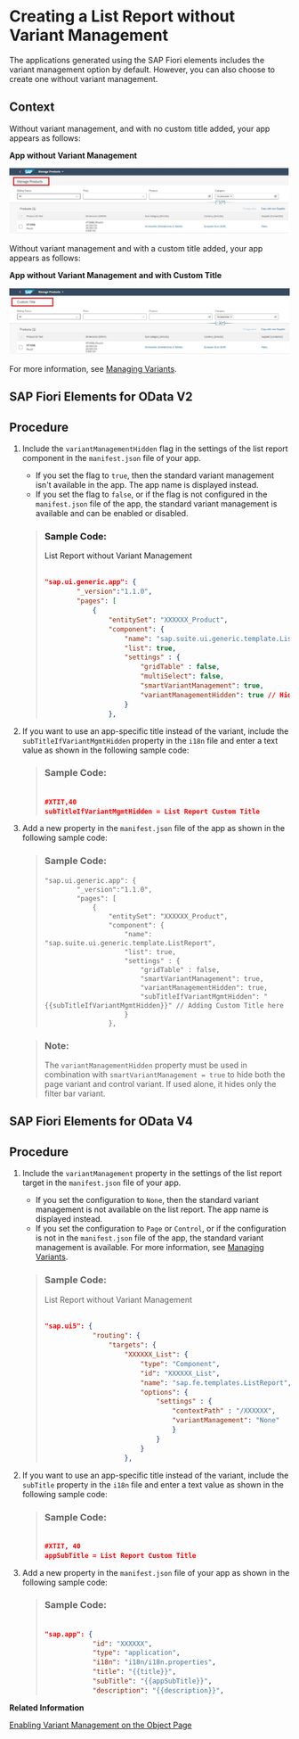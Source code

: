 <!-- loio094fe8c8d8ac4f0eb4724b1a52d2ad61 -->

# Creating a List Report without Variant Management

The applications generated using the SAP Fiori elements includes the variant management option by default. However, you can also choose to create one without variant management.



<a name="loio094fe8c8d8ac4f0eb4724b1a52d2ad61__context_fly_n3x_cnb"/>

## Context

Without variant management, and with no custom title added, your app appears as follows:

  
  
**App without Variant Management**

![](images/Creating_Apps_without_Variant_Management_8b85684.jpg "App without Variant Management")

Without variant management and with a custom title added, your app appears as follows:

  
  
**App without Variant Management and with Custom Title**



![](images/Custom_Title_98d4cb0.jpg)

For more information, see [Managing Variants](managing-variants-8ce658e.md).

<a name="task_orp_fsc_mmb"/>

<!-- task\_orp\_fsc\_mmb -->

## **SAP Fiori Elements for OData V2**



<a name="task_orp_fsc_mmb__steps_zfh_msc_mmb"/>

## Procedure

1.  Include the `variantManagementHidden` flag in the settings of the list report component in the `manifest.json` file of your app.

    -   If you set the flag to `true`, then the standard variant management isn't available in the app. The app name is displayed instead.
    -   If you set the flag to `false`, or if the flag is not configured in the `manifest.json` file of the app, the standard variant management is available and can be enabled or disabled.

    > ### Sample Code:  
    > List Report without Variant Management
    > 
    > ```json
    > 
    > "sap.ui.generic.app": {
    >         "_version":"1.1.0",
    >         "pages": [
    >             {
    >                 "entitySet": "XXXXXX_Product",
    >                 "component": {
    >                     "name": "sap.suite.ui.generic.template.ListReport",
    >                     "list": true,
    >                     "settings" : {
    >                         "gridTable" : false,
    >                         "multiSelect": false,
    >                         "smartVariantManagement": true,
    >                         "variantManagementHidden": true // Hides Variant management
    >                     }
    >                 },
    > 
    > ```

2.  If you want to use an app-specific title instead of the variant, include the `subTitleIfVariantMgmtHidden` property in the `i18n` file and enter a text value as shown in the following sample code:

    > ### Sample Code:  
    > ```json
    > 
    > #XTIT,40
    > subTitleIfVariantMgmtHidden = List Report Custom Title
    > ```

3.  Add a new property in the `manifest.json` file of the app as shown in the following sample code:

    > ### Sample Code:  
    > ```
    > "sap.ui.generic.app": {
    >         "_version":"1.1.0",
    >         "pages": [
    >             {
    >                 "entitySet": "XXXXXX_Product",
    >                 "component": {
    >                     "name": "sap.suite.ui.generic.template.ListReport",
    >                     "list": true,
    >                     "settings" : {
    >                         "gridTable" : false,
    >                         "smartVariantManagement": true,
    >                         "variantManagementHidden": true,
    >                         "subTitleIfVariantMgmtHidden": "{{subTitleIfVariantMgmtHidden}}" // Adding Custom Title here
    >                     }
    >                 },
    > 
    > ```

    > ### Note:  
    > The `variantManagementHidden` property must be used in combination with `smartVariantManagement = true` to hide both the page variant and control variant. If used alone, it hides only the filter bar variant.


<a name="task_ozn_qsc_mmb"/>

<!-- task\_ozn\_qsc\_mmb -->

## **SAP Fiori Elements for OData V4**



<a name="task_ozn_qsc_mmb__steps_p3k_ssc_mmb"/>

## Procedure

1.  Include the `variantManagement` property in the settings of the list report target in the `manifest.json` file of your app.

    -   If you set the configuration to `None`, then the standard variant management is not available on the list report. The app name is displayed instead.
    -   If you set the configuration to `Page` or `Control`, or if the configuration is not in the `manifest.json` file of the app, the standard variant management is available. For more information, see [Managing Variants](managing-variants-8ce658e.md).

    > ### Sample Code:  
    > List Report without Variant Management
    > 
    > ```json
    > 
    > "sap.ui5": {
    >             "routing": {
    >                 "targets": {
    >                     "XXXXXX_List": {
    >                         "type": "Component",
    >                         "id": "XXXXXX_List",
    >                         "name": "sap.fe.templates.ListReport",
    >                         "options": {
    >                             "settings" : {
    >                                 "contextPath" : "/XXXXXX",
    >                                 "variantManagement": "None"
    >                                 }
    >                             }
    >                         }
    >                     },
    > 
    > ```

2.  If you want to use an app-specific title instead of the variant, include the `subTitle` property in the `i18n` file and enter a text value as shown in the following sample code:

    > ### Sample Code:  
    > ```json
    > 
    > #XTIT, 40
    > appSubTitle = List Report Custom Title
    > ```

3.  Add a new property in the `manifest.json` file of your app as shown in the following sample code:

    > ### Sample Code:  
    > ```json
    > 
    > "sap.app": {
    >             "id": "XXXXXX",
    >             "type": "application",
    >             "i18n": "i18n/i18n.properties",
    >             "title": "{{title}}",
    >             "subTitle": "{{appSubTitle}}",
    >             "description": "{{description}}",
    > ```


**Related Information**  


[Enabling Variant Management on the Object Page](enabling-variant-management-on-the-object-page-f26d42b.md "You can enable and disable variant management on the object page.")

